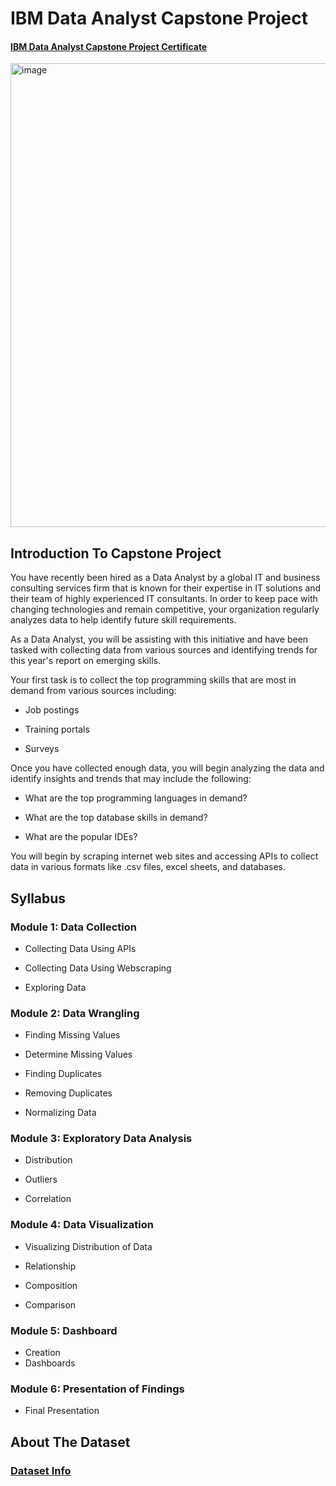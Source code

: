 # IBM Data Analyst Capstone Project

#### [IBM Data Analyst Capstone Project Certificate](https://www.coursera.org/account/accomplishments/certificate/UJVQ3ANNXPPC)

<img width="742" alt="image" src="https://user-images.githubusercontent.com/103450551/193220153-8a9b8ee3-25e0-4e76-bea9-f6f9bee591a9.png">

## Introduction To Capstone Project
You have recently been hired as a Data Analyst by a global IT and business consulting services firm that is known for their expertise in IT solutions and their team of highly experienced IT consultants.  In order to keep pace with changing technologies and remain competitive, your organization regularly analyzes data to help identify future skill requirements. 

As a Data Analyst, you will be assisting with this initiative and have been tasked with collecting data from various sources and identifying trends for this year's report on emerging skills. 

Your first task is to collect the top programming skills that are most in demand from various sources including:

- Job postings

- Training portals

- Surveys

Once you have collected enough data, you will begin analyzing the data and identify insights and trends that may include the following:

- What are the top programming languages in demand?

- What are the top database skills in demand?

- What are the popular IDEs?

You will begin by scraping internet web sites and accessing APIs to collect data in various formats like .csv files, excel sheets, and databases. 

## Syllabus
### Module 1: Data Collection
 
- Collecting Data Using APIs

- Collecting Data Using Webscraping

- Exploring Data

### Module 2: Data Wrangling
 
- Finding Missing Values

- Determine Missing Values

- Finding Duplicates

- Removing Duplicates

- Normalizing Data

### Module 3: Exploratory Data Analysis
- Distribution

- Outliers

- Correlation

### Module 4: Data Visualization
 

- Visualizing Distribution of Data

- Relationship

- Composition

- Comparison

### Module 5: Dashboard
 - Creation
- Dashboards

### Module 6: Presentation of Findings
- Final Presentation


## About The Dataset
### [Dataset Info](https://cf-courses-data.s3.us.cloud-object-storage.appdomain.cloud/IBM-DA0321EN-SkillsNetwork/labs/module%201/Exploring%20the%20dataset/About_the_data_set.md.html?origin=www.coursera.org)


